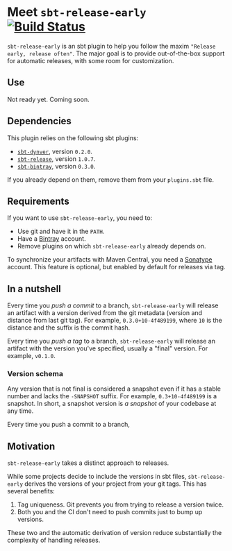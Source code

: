 # Meet `sbt-release-early` [![Build Status](https://platform-ci.scala-lang.org/api/badges/scalacenter/sbt-release-early/status.svg)](https://platform-ci.scala-lang.org/scalacenter/sbt-release-early)

`sbt-release-early` is an sbt plugin to help you follow the maxim
`"Release early, release often"`. The major goal is to provide out-of-the-box
support for automatic releases, with some room for customization.

## Use

Not ready yet. Coming soon.

## Dependencies

This plugin relies on the following sbt plugins:

* [`sbt-dynver`](https://github.com/dwijnand/sbt-dynver), version `0.2.0`.
* [`sbt-release`](https://github.com/sbt/sbt-release), version `1.0.7`.
* [`sbt-bintray`](https://github.com/sbt/sbt-bintray), version `0.3.0`.

If you already depend on them, remove them from your `plugins.sbt` file.

## Requirements

If you want to use `sbt-release-early`, you need to:
  
* Use git and have it in the `PATH`.
* Have a [Bintray](https://github.com/sbt/sbt-bintray) account.
* Remove plugins on which `sbt-release-early` already depends on.
 
To synchronize your artifacts with Maven Central, you need a [Sonatype](https://www.sonatype.com/)
account. This feature is optional, but enabled by default for releases via tag.

## In a nutshell

Every time you *push a commit* to a branch, `sbt-release-early` will release an
artifact with a version derived from the git metadata (version and distance from
last git tag). For example, `0.3.0+10-4f489199`, where `10` is the distance
and the suffix is the commit hash.

Every time you *push a tag* to a branch, `sbt-release-early` will release an
artifact with the version you've specified, usually a "final" version. For example, `v0.1.0`.

### Version schema

Any version that is not final is considered a snapshot even if it has a stable
number and lacks the `-SNAPSHOT` suffix. For example, `0.3+10-4f489199` is a
snapshot. In short, a snapshot version is *a snapshot* of your codebase at any
time.

Every time you push a commit to a branch, 


## Motivation

`sbt-release-early` takes a distinct approach to releases.

While some projects decide to include the versions in sbt files, `sbt-release-early`
derives the versions of your project from your git tags. This has several benefits:

1. Tag uniqueness. Git prevents you from trying to release a version twice.
2. Both you and the CI don't need to push commits just to bump up versions.

These two and the automatic derivation of version reduce substantially the complexity
of handling releases.

